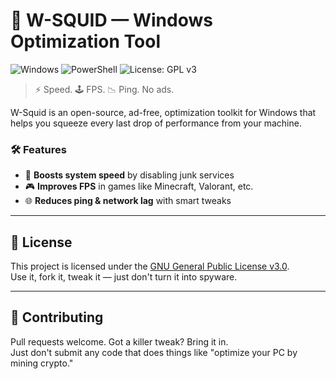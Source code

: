 # 🐙 W-SQUID — Windows Optimization Tool

![Windows](https://img.shields.io/badge/Windows-Ready-blue?style=for-the-badge&logoColor=white)
![PowerShell](https://img.shields.io/badge/PowerShell-PS1-0078D7?style=for-the-badge&logoColor=white)
![License: GPL v3](https://img.shields.io/badge/license-GNU%20GPLv3-0078D7?style=for-the-badge&logoColor=white)

> ⚡ Speed. 🕹️ FPS. 📉 Ping. No ads.

W-Squid is an open-source, ad-free, optimization toolkit for Windows that helps you squeeze every last drop of performance from your machine.

### 🛠️ Features
- 🚀 **Boosts system speed** by disabling junk services
- 🎮 **Improves FPS** in games like Minecraft, Valorant, etc.
- 🌐 **Reduces ping & network lag** with smart tweaks

---

## 📜 License

This project is licensed under the [GNU General Public License v3.0](LICENSE).  
Use it, fork it, tweak it — just don't turn it into spyware.

---

## 🤝 Contributing

Pull requests welcome. Got a killer tweak? Bring it in.  
Just don't submit any code that does things like "optimize your PC by mining crypto."